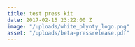 ```yaml
---
title: test press kit
date: 2017-02-15 23:22:00 Z
image: "/uploads/white_plynty_logo.png"
asset: "/uploads/beta-pressrelease.pdf"
---
```


